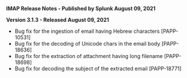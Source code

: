**IMAP Release Notes - Published by Splunk August 09, 2021**


**Version 3.1.3 - Released August 09, 2021**

* Bug fix for the ingestion of email having Hebrew characters [PAPP-10531]
* Bug fix for the decoding of Unicode chars in the email body [PAPP-18636]
* Bug fix for the extraction of attachment having long filename [PAPP-18698]
* Bug fix for decoding the subject of the extracted email [PAPP-18771]
